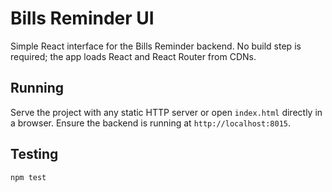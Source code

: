 # Bills Reminder UI

Simple React interface for the Bills Reminder backend. No build step is required; the app loads React and React Router from CDNs.

## Running

Serve the project with any static HTTP server or open `index.html` directly in a browser. Ensure the backend is running at `http://localhost:8015`.

## Testing

```bash
npm test
```
